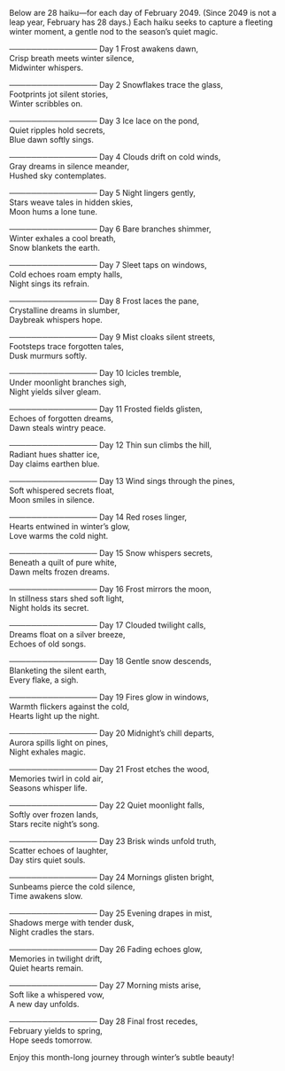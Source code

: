 Below are 28 haiku—for each day of February 2049. (Since 2049 is not a leap year, February has 28 days.) Each haiku seeks to capture a fleeting winter moment, a gentle nod to the season’s quiet magic.

────────────────
Day 1
Frost awakens dawn,  
Crisp breath meets winter silence,  
Midwinter whispers.

────────────────
Day 2
Snowflakes trace the glass,  
Footprints jot silent stories,  
Winter scribbles on.

────────────────
Day 3
Ice lace on the pond,  
Quiet ripples hold secrets,  
Blue dawn softly sings.

────────────────
Day 4
Clouds drift on cold winds,  
Gray dreams in silence meander,  
Hushed sky contemplates.

────────────────
Day 5
Night lingers gently,  
Stars weave tales in hidden skies,  
Moon hums a lone tune.

────────────────
Day 6
Bare branches shimmer,  
Winter exhales a cool breath,  
Snow blankets the earth.

────────────────
Day 7
Sleet taps on windows,  
Cold echoes roam empty halls,  
Night sings its refrain.

────────────────
Day 8
Frost laces the pane,  
Crystalline dreams in slumber,  
Daybreak whispers hope.

────────────────
Day 9
Mist cloaks silent streets,  
Footsteps trace forgotten tales,  
Dusk murmurs softly.

────────────────
Day 10
Icicles tremble,  
Under moonlight branches sigh,  
Night yields silver gleam.

────────────────
Day 11
Frosted fields glisten,  
Echoes of forgotten dreams,  
Dawn steals wintry peace.

────────────────
Day 12
Thin sun climbs the hill,  
Radiant hues shatter ice,  
Day claims earthen blue.

────────────────
Day 13
Wind sings through the pines,  
Soft whispered secrets float,  
Moon smiles in silence.

────────────────
Day 14
Red roses linger,  
Hearts entwined in winter’s glow,  
Love warms the cold night.

────────────────
Day 15
Snow whispers secrets,  
Beneath a quilt of pure white,  
Dawn melts frozen dreams.

────────────────
Day 16
Frost mirrors the moon,  
In stillness stars shed soft light,  
Night holds its secret.

────────────────
Day 17
Clouded twilight calls,  
Dreams float on a silver breeze,  
Echoes of old songs.

────────────────
Day 18
Gentle snow descends,  
Blanketing the silent earth,  
Every flake, a sigh.

────────────────
Day 19
Fires glow in windows,  
Warmth flickers against the cold,  
Hearts light up the night.

────────────────
Day 20
Midnight’s chill departs,  
Aurora spills light on pines,  
Night exhales magic.

────────────────
Day 21
Frost etches the wood,  
Memories twirl in cold air,  
Seasons whisper life.

────────────────
Day 22
Quiet moonlight falls,  
Softly over frozen lands,  
Stars recite night’s song.

────────────────
Day 23
Brisk winds unfold truth,  
Scatter echoes of laughter,  
Day stirs quiet souls.

────────────────
Day 24
Mornings glisten bright,  
Sunbeams pierce the cold silence,  
Time awakens slow.

────────────────
Day 25
Evening drapes in mist,  
Shadows merge with tender dusk,  
Night cradles the stars.

────────────────
Day 26
Fading echoes glow,  
Memories in twilight drift,  
Quiet hearts remain.

────────────────
Day 27
Morning mists arise,  
Soft like a whispered vow,  
A new day unfolds.

────────────────
Day 28
Final frost recedes,  
February yields to spring,  
Hope seeds tomorrow.

Enjoy this month-long journey through winter’s subtle beauty!
